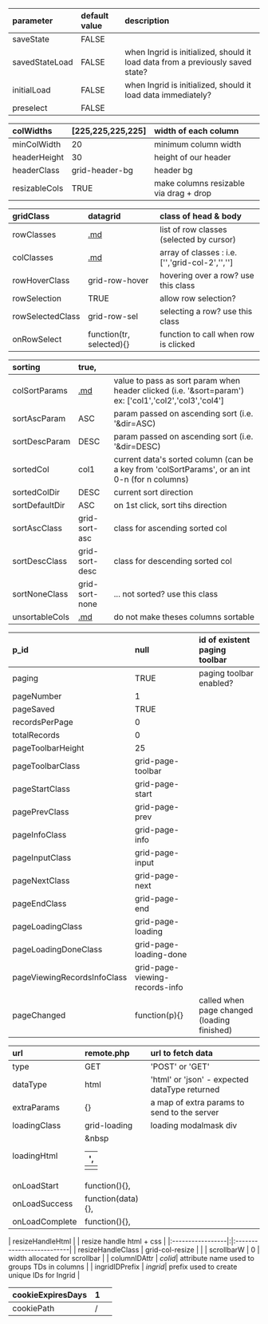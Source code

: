 | **parameter** | **default value** | **description**  |
|:--------------|:------------------|:-----------------|
| saveState     | FALSE             |                  |
| savedStateLoad  | FALSE             |  when Ingrid is initialized, should it load data from a previously saved state? |
| initialLoad   | FALSE             |  when Ingrid is initialized, should it load data immediately? |
| preselect     | FALSE             |                  |

| colWidths | [225,225,225,225] |  width of each column  |
|:----------|:------------------|:-----------------------|
| minColWidth | 20                |  minimum column width  |
| headerHeight | 30                |  height of our header  |
| headerClass | grid-header-bg    |  header bg             |
| resizableCols | TRUE              |  make columns resizable via drag + drop  |

| gridClass | datagrid |  class of head & body  |
|:----------|:---------|:-----------------------|
| rowClasses | [.md](.md) |  list of row classes (selected by cursor)  |
| colClasses | [.md](.md) |  array of classes : i.e. ['','grid-col-2','','']  |
| rowHoverClass | grid-row-hover |  hovering over a row? use this class  |
| rowSelection | TRUE     |  allow row selection?  |
| rowSelectedClass | grid-row-sel |  selecting a row? use this class  |
| onRowSelect | function(tr, selected){} |  function to call when row is clicked  |

| sorting | true, |   |
|:--------|:------|:--|
| colSortParams | [.md](.md) |  value to pass as sort param when header clicked (i.e. '&sort=param') ex: ['col1','col2','col3','col4']  |
| sortAscParam | ASC   |  param passed on ascending sort (i.e. '&dir=ASC)  |
| sortDescParam | DESC  |  param passed on ascending sort (i.e. '&dir=DESC)  |
| sortedCol | col1  |  current data's sorted column (can be a key from 'colSortParams', or an int 0-n (for n columns)  |
| sortedColDir | DESC  |  current sort direction  |
| sortDefaultDir | ASC   |  on 1st click, sort tihs direction  |
| sortAscClass | grid-sort-asc |  class for ascending sorted col  |
| sortDescClass | grid-sort-desc |  class for descending sorted col  |
| sortNoneClass | grid-sort-none |  ... not sorted? use this class  |
| unsortableCols | [.md](.md) |  do not make theses columns sortable  |

| p\_id | null |  id of existent paging toolbar  |
|:------|:-----|:--------------------------------|
| paging | TRUE |  paging toolbar enabled?        |
| pageNumber | 1    |                                 |
| pageSaved | TRUE |                                 |
| recordsPerPage | 0    |                                 |
| totalRecords | 0    |                                 |
| pageToolbarHeight | 25   |                                 |
| pageToolbarClass | grid-page-toolbar |                                 |
| pageStartClass | grid-page-start |                                 |
| pagePrevClass | grid-page-prev |                                 |
| pageInfoClass | grid-page-info |                                 |
| pageInputClass | grid-page-input |                                 |
| pageNextClass | grid-page-next |                                 |
| pageEndClass | grid-page-end |                                 |
| pageLoadingClass | grid-page-loading |                                 |
| pageLoadingDoneClass | grid-page-loading-done |                                 |
| pageViewingRecordsInfoClass | grid-page-viewing-records-info |                                 |
| pageChanged | function(p){} |  called when page changed (loading finished)  |

| url | remote.php |  url to fetch data  |
|:----|:-----------|:--------------------|
| type | GET        |  'POST' or 'GET'    |
| dataType | html       |  'html' or 'json' - expected dataType returned  |
| extraParams | {}         |  a map of extra params to send to the server  |
| loadingClass | grid-loading |  loading modalmask div  |
| loadingHtml | <div>&nbsp <table><thead><th> </div>',            </th></thead><tbody>
<tr><td> onLoadStart </td><td> function(){}, </td><td>                     </td></tr>
<tr><td> onLoadSuccess </td><td> function(data){}, </td><td>                     </td></tr>
<tr><td> onLoadComplete </td><td> function(){}, </td><td>                     </td></tr></tbody></table>

| resizeHandleHtml | | resize handle html + css  |
|:-----------------|:|:--------------------------|
| resizeHandleClass | grid-col-resize |                           |
| scrollbarW       | 0 |  width allocated for scrollbar  |
| columnIDAttr     | _colid_|  attribute name used to groups TDs in columns  |
| ingridIDPrefix   | _ingrid_|  prefix used to create unique IDs for Ingrid  |

| cookieExpiresDays | 1 |   |
|:------------------|:--|:--|
| cookiePath        | / |   |